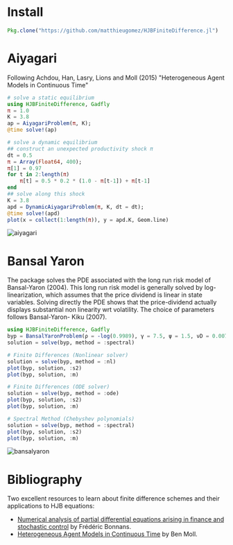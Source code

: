 # Install
```julia
Pkg.clone("https://github.com/matthieugomez/HJBFiniteDifference.jl")
```

# Aiyagari
Following Achdou, Han, Lasry, Lions and Moll (2015) "Heterogeneous Agent Models in Continuous Time"

```julia
# solve a static equilibrium
using HJBFiniteDifference, Gadfly
π = 1.0
K = 3.8
ap = AiyagariProblem(π, K);
@time solve!(ap)

# solve a dynamic equilibrium
## construct an unexpected productivity shock π
dt = 0.5
π = Array(Float64, 400);
π[1] = 0.97
for t in 2:length(π)
    π[t] = 0.5 * 0.2 * (1.0 - π[t-1]) + π[t-1]
end
## solve along this shock
K = 3.8
apd = DynamicAiyagariProblem(π, K, dt = dt);
@time solve!(apd)
plot(x = collect(1:length(π)), y = apd.K, Geom.line)
```

![aiyagari](https://cdn.rawgit.com/matthieugomez/HJBFiniteDifference.jl/master/img/aiyagari.svg)


# Bansal Yaron

The package solves the PDE associated with the long run risk model of Bansal-Yaron (2004). This long run risk model is generally solved by log-linearization, which assumes that the price dividend is linear in state variables. Solving directly the PDE shows that the price-dividend actually displays substantial non linearity wrt volatility. The choice of parameters follows Bansal-Yaron- Kiku (2007).


```julia
using HJBFiniteDifference, Gadfly
byp = BansalYaronProblem(ρ = -log(0.9989), γ = 7.5, ψ = 1.5, νD = 0.0072, νμ = 0.038 * 0.0072, νσ = 0.0000028 / 0.0072^2, κμ = -log(0.975), κσ = -log(0.999))
solution = solve(byp, method = :spectral)

# Finite Differences (Nonlinear solver)
solution = solve(byp, method = :nl)
plot(byp, solution, :s2)
plot(byp, solution, :m)

# Finite Differences (ODE solver)
solution = solve(byp, method = :ode)
plot(byp, solution, :s2)
plot(byp, solution, :m)

# Spectral Method (Chebyshev polynomials)
solution = solve(byp, method = :spectral)
plot(byp, solution, :s2)
plot(byp, solution, :m)
```

![bansalyaron](https://cdn.rawgit.com/matthieugomez/HJBFiniteDifference.jl/master/img/byp.svg)


# Bibliography
Two excellent resources to learn about finite difference schemes and their applications to HJB equations:
- [Numerical analysis of partial differential equations arising in finance and stochastic control](http://www.cmap.polytechnique.fr/%7Ebonnans/notes/edpfin/edpfin.html) by Frédéric Bonnans.
-  [Heterogeneous Agent Models in Continuous Time](http://www.princeton.edu/~moll/HACTproject.htm) by Ben Moll.